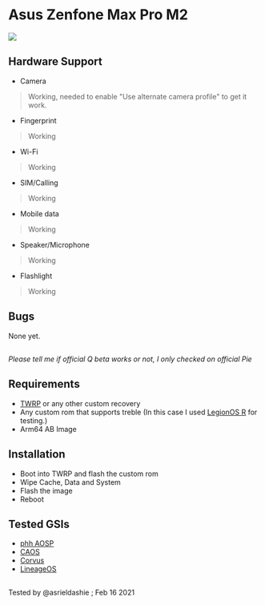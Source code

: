 # Asus Zenfone Max Pro M2
![](https://www.asus.com/media/global/products/JnIzW5AoKK3JccyH/P_setting_fff_1_90_end_600.png)

## Hardware Support

* Camera
> Working, needed to enable "Use alternate camera profile" to get it work.

* Fingerprint
> Working

* Wi-Fi
>Working

* SIM/Calling
> Working
 
* Mobile data
> Working

* Speaker/Microphone
> Working

* Flashlight
> Working

## Bugs

None yet.

##
_Please tell me if official Q beta works or not, I only checked on official Pie_
##

## Requirements

* [TWRP](https://dl.twrp.me/X01BD/) or any other custom recovery
* Any custom rom that supports treble (In this case I used [LegionOS R](https://legionos.org/) for testing.)
* Arm64 AB Image

## Installation

* Boot into TWRP and flash the custom rom
* Wipe Cache, Data and System
* Flash the image
* Reboot

## Tested GSIs

* [phh AOSP](https://github.com/phhusson/treble_experimentations/releases)
* [CAOS](https://sourceforge.net/projects/treblerom/files/CAOS/)
* [Corvus](https://forum.xda-developers.com/t/gsi-alpha-11-phh-corvusos-v13-0-exalted.4212765/)
* [LineageOS](https://sourceforge.net/projects/andyyan-gsi/files)

##
Tested by @asrieldashie ; Feb 16 2021

##
